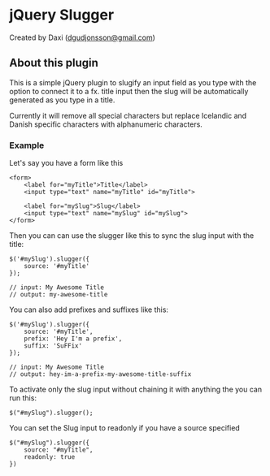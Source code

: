 # jQuery Slugger
Created by Daxi (<dgudjonsson@gmail.com>)

## About this plugin
This is a simple jQuery plugin to slugify an input field as you type with the option to connect it to a fx. title input then the slug will be automatically generated as you type in a title.

Currently it will remove all special characters but replace Icelandic and Danish specific characters with alphanumeric characters.

### Example

Let's say you have a form like this

	<form>
		<label for="myTitle">Title</label>
	    <input type="text" name="myTitle" id="myTitle">

	    <label for="mySlug">Slug</label>
	    <input type="text" name="mySlug" id="mySlug">
	</form>

Then you can can use the slugger like this to sync the slug input with the title:

	$('#mySlug').slugger({
		source: '#myTitle'
	});

	// input: My Awesome Title
	// output: my-awesome-title

You can also add prefixes and suffixes like this:

	$('#mySlug').slugger({
		source: '#myTitle',
		prefix: 'Hey I'm a prefix',
		suffix: 'SuFFix'
	});

	// input: My Awesome Title
	// output: hey-im-a-prefix-my-awesome-title-suffix

To activate only the slug input without chaining it with anything the you can run this:

	$("#mySlug").slugger();

You can set the Slug input to readonly if you have a source specified

	$("#mySlug").slugger({
		source: "#myTitle",
		readonly: true
	})
